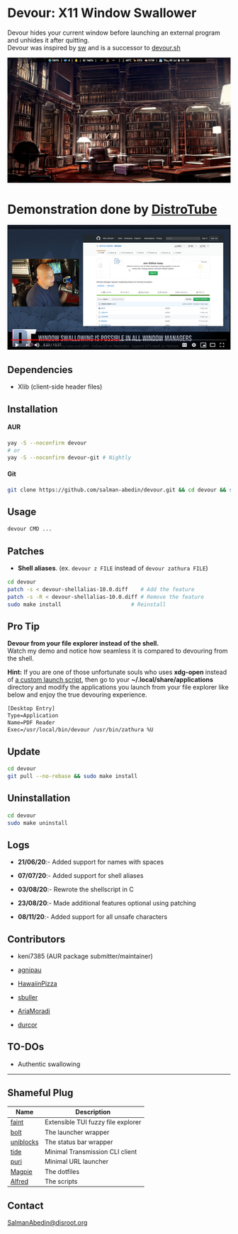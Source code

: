 # Devour: X11 Window Swallower

Devour hides your current window before launching an external program and unhides it after quitting.  
Devour was inspired by
[sw](https://github.com/ronniedroid/.dotfiles/blob/master/Scripts/sw)
and is a successor to
[devour.sh](https://github.com/salman-abedin/devour.sh)

![](preview.gif)

# Demonstration done by [DistroTube](https://www.youtube.com/channel/UCVls1GmFKf6WlTraIb_IaJg)

[![](youtube.png)](https://www.youtube.com/watch?v=mBNLzHcUtTo&t=5m22s)

## Dependencies

-  Xlib (client-side header files)

## Installation

#### AUR

```sh
yay -S --noconfirm devour
# or
yay -S --noconfirm devour-git # Nightly
```

#### Git

```sh
git clone https://github.com/salman-abedin/devour.git && cd devour && sudo make install
```

## Usage

```sh
devour CMD ...
```

## Patches

-  **Shell aliases**. (ex. `devour z FILE` instead of `devour zathura FILE`)

```sh
cd devour
patch -s < devour-shellalias-10.0.diff    # Add the feature
patch -s -R < devour-shellalias-10.0.diff # Remove the feature
sudo make install                      # Reinstall
```

## Pro Tip

**Devour from your file explorer instead of the shell.**  
Watch my demo and notice how seamless it is compared to devouring from the shell.

**Hint:** If you are one of those unfortunate souls who uses **xdg-open** instead of
[a custom launch script](https://gist.github.com/salman-abedin/6f52c52e465d89d489f9ea8d891c7332),
then go to your **~/.local/share/applications** directory and modify the applications you launch from your file explorer like below and enjoy the true devouring experience.

```
[Desktop Entry]
Type=Application
Name=PDF Reader
Exec=/usr/local/bin/devour /usr/bin/zathura %U
```

## Update

```sh
cd devour
git pull --no-rebase && sudo make install
```

## Uninstallation

```sh
cd devour
sudo make uninstall
```

## Logs

-  **21/06/20**:- Added support for names with spaces

-  **07/07/20**:- Added support for shell aliases

-  **03/08/20**:- Rewrote the shellscript in C

-  **23/08/20**:- Made additional features optional using patching

-  **08/11/20**:- Added support for all unsafe characters

## Contributors

-  keni7385 (AUR package submitter/maintainer)

-  [agnipau](https://github.com/agnipau)

-  [HawaiinPizza](https://github.com/HawaiinPizza)

-  [sbuller](https://github.com/sbuller)

-  [AriaMoradi](https://github.com/AriaMoradi)

-  [durcor](https://github.com/durcor)

## TO-DOs

-  Authentic swallowing

---

## Shameful Plug

| Name                                                    | Description                        |
| ------------------------------------------------------- | ---------------------------------- |
| [faint](https://github.com/salman-abedin/faint)         | Extensible TUI fuzzy file explorer |
| [bolt](https://github.com/salman-abedin/bolt)           | The launcher wrapper               |
| [uniblocks](https://github.com/salman-abedin/uniblocks) | The status bar wrapper             |
| [tide](https://github.com/salman-abedin/tide)           | Minimal Transmission CLI client    |
| [puri](https://github.com/salman-abedin/puri)           | Minimal URL launcher               |
| [Magpie](https://github.com/salman-abedin/magpie)       | The dotfiles                       |
| [Alfred](https://github.com/salman-abedin/alfred)       | The scripts                        |

## Contact

SalmanAbedin@disroot.org
